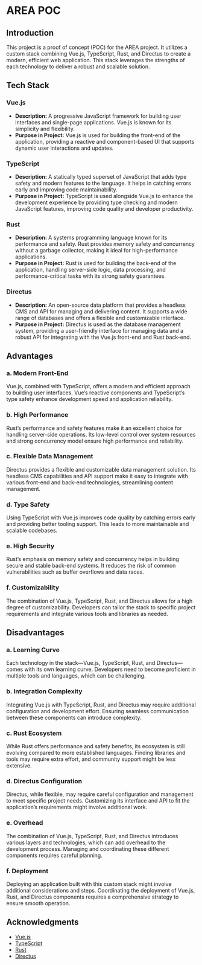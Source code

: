 # AREA POC

## Introduction

This project is a proof of concept (POC) for the AREA project. It utilizes a custom stack combining Vue.js, TypeScript, Rust, and Directus to create a modern, efficient web application. This stack leverages the strengths of each technology to deliver a robust and scalable solution.

## Tech Stack

### Vue.js

- **Description:** A progressive JavaScript framework for building user interfaces and single-page applications. Vue.js is known for its simplicity and flexibility.
- **Purpose in Project:** Vue.js is used for building the front-end of the application, providing a reactive and component-based UI that supports dynamic user interactions and updates.

### TypeScript

- **Description:** A statically typed superset of JavaScript that adds type safety and modern features to the language. It helps in catching errors early and improving code maintainability.
- **Purpose in Project:** TypeScript is used alongside Vue.js to enhance the development experience by providing type checking and modern JavaScript features, improving code quality and developer productivity.

### Rust

- **Description:** A systems programming language known for its performance and safety. Rust provides memory safety and concurrency without a garbage collector, making it ideal for high-performance applications.
- **Purpose in Project:** Rust is used for building the back-end of the application, handling server-side logic, data processing, and performance-critical tasks with its strong safety guarantees.

### Directus

- **Description:** An open-source data platform that provides a headless CMS and API for managing and delivering content. It supports a wide range of databases and offers a flexible and customizable interface.
- **Purpose in Project:** Directus is used as the database management system, providing a user-friendly interface for managing data and a robust API for integrating with the Vue.js front-end and Rust back-end.

## Advantages

### a. Modern Front-End

Vue.js, combined with TypeScript, offers a modern and efficient approach to building user interfaces. Vue’s reactive components and TypeScript’s type safety enhance development speed and application reliability.

### b. High Performance

Rust’s performance and safety features make it an excellent choice for handling server-side operations. Its low-level control over system resources and strong concurrency model ensure high performance and reliability.

### c. Flexible Data Management

Directus provides a flexible and customizable data management solution. Its headless CMS capabilities and API support make it easy to integrate with various front-end and back-end technologies, streamlining content management.

### d. Type Safety

Using TypeScript with Vue.js improves code quality by catching errors early and providing better tooling support. This leads to more maintainable and scalable codebases.

### e. High Security

Rust’s emphasis on memory safety and concurrency helps in building secure and stable back-end systems. It reduces the risk of common vulnerabilities such as buffer overflows and data races.

### f. Customizability

The combination of Vue.js, TypeScript, Rust, and Directus allows for a high degree of customizability. Developers can tailor the stack to specific project requirements and integrate various tools and libraries as needed.

## Disadvantages

### a. Learning Curve

Each technology in the stack—Vue.js, TypeScript, Rust, and Directus—comes with its own learning curve. Developers need to become proficient in multiple tools and languages, which can be challenging.

### b. Integration Complexity

Integrating Vue.js with TypeScript, Rust, and Directus may require additional configuration and development effort. Ensuring seamless communication between these components can introduce complexity.

### c. Rust Ecosystem

While Rust offers performance and safety benefits, its ecosystem is still evolving compared to more established languages. Finding libraries and tools may require extra effort, and community support might be less extensive.

### d. Directus Configuration

Directus, while flexible, may require careful configuration and management to meet specific project needs. Customizing its interface and API to fit the application’s requirements might involve additional work.

### e. Overhead

The combination of Vue.js, TypeScript, Rust, and Directus introduces various layers and technologies, which can add overhead to the development process. Managing and coordinating these different components requires careful planning.

### f. Deployment

Deploying an application built with this custom stack might involve additional considerations and steps. Coordinating the deployment of Vue.js, Rust, and Directus components requires a comprehensive strategy to ensure smooth operation.

## Acknowledgments

- [Vue.js](https://vuejs.org/)
- [TypeScript](https://www.typescriptlang.org/)
- [Rust](https://www.rust-lang.org/)
- [Directus](https://directus.io/)
